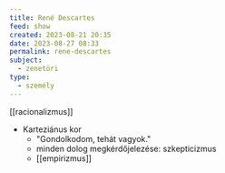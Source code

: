 ```yaml
---
title: René Descartes
feed: show
created: 2023-08-21 20:35
date: 2023-08-27 08:33
permalink: rene-descartes
subject:
  - zenetöri
type:
  - személy
---
```


[[racionalizmus]]

* Karteziánus kor
	* "Gondolkodom, tehát vagyok."
	* minden dolog megkérdőjelezése: szkepticizmus
	* [[empirizmus]]